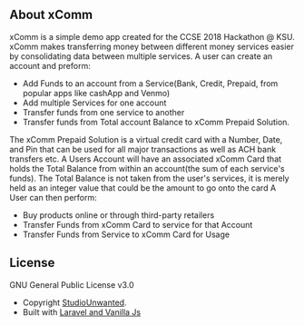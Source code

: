 
## About xComm

xComm is a simple  demo app created for the CCSE 2018 Hackathon @ KSU. xComm makes transferring money between different money services easier by consolidating data between multiple services. A user can create an account and preform:

- Add Funds to an account from a Service(Bank, Credit, Prepaid, from popular apps like cashApp and Venmo)
- Add multiple Services for one account
- Transfer funds from one service to another
- Transfer funds from Total account Balance to xComm Prepaid Solution.

The xComm Prepaid Solution is a virtual credit card with a Number, Date, and Pin that can be used for all major transactions as well as ACH bank transfers etc.
A Users Account will have an associated xComm Card that holds the Total Balance from within an account(the sum of each service's funds). The Total Balance is not taken from the user's services, it is merely held as an integer value that could be the amount to go onto the card
A User can then perform:

- Buy products online or through third-party retailers
- Transfer Funds from xComm Card to service for that Account
- Transfer Funds from Service to xComm Card for Usage





## License

GNU General Public License v3.0
- Copyright [StudioUnwanted](http://unwanted.kr).
- Built with [Laravel and Vanilla Js](https://laravel.com)

